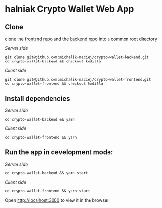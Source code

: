 # halniak Crypto Wallet Web App


## Clone

clone the [frontend repo](https://github.com/michalik-maciej/crypto-wallet-frontend)
and the [backend repo](https://github.com/michalik-maciej/crypto-wallet-backend)
into a common root directory 

*Server side*
```
git clone git@github.com:michalik-maciej/crypto-wallet-backend.git
cd crypto-wallet-backend && checkout kodilla
```

*Client side*
```
git clone git@github.com:michalik-maciej/crypto-wallet-frontend.git
cd crypto-wallet-frontend && checkout kodilla
```

## Install dependencies

*Server side*
```
cd crypto-wallet-backend && yarn
```

*Client side*
```
cd crypto-wallet-frontend && yarn
```

## Run the app in development mode:

*Server side*
```
cd crypto-wallet-backend && yarn start
```

*Client side*
```
cd crypto-wallet-frontend && yarn start
```

Open [http://localhost:3000](http://localhost:3000) to view it in the browser
